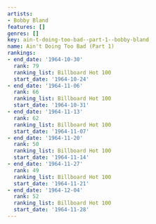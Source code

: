 ```yaml
---
artists:
- Bobby Bland
features: []
genres: []
key: ain-t-doing-too-bad--part-1--bobby-bland
name: Ain't Doing Too Bad (Part 1)
rankings:
- end_date: '1964-10-30'
  rank: 79
  ranking_list: Billboard Hot 100
  start_date: '1964-10-24'
- end_date: '1964-11-06'
  rank: 66
  ranking_list: Billboard Hot 100
  start_date: '1964-10-31'
- end_date: '1964-11-13'
  rank: 62
  ranking_list: Billboard Hot 100
  start_date: '1964-11-07'
- end_date: '1964-11-20'
  rank: 50
  ranking_list: Billboard Hot 100
  start_date: '1964-11-14'
- end_date: '1964-11-27'
  rank: 49
  ranking_list: Billboard Hot 100
  start_date: '1964-11-21'
- end_date: '1964-12-04'
  rank: 52
  ranking_list: Billboard Hot 100
  start_date: '1964-11-28'
---
```


